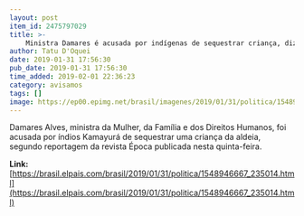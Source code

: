 ```yaml
---
layout: post
item_id: 2475797029
title: >-
    Ministra Damares é acusada por indígenas de sequestrar criança, diz revista
author: Tatu D'Oquei
date: 2019-01-31 17:56:30
pub_date: 2019-01-31 17:56:30
time_added: 2019-02-01 22:36:23
category: avisamos
tags: []
image: https://ep00.epimg.net/brasil/imagenes/2019/01/31/politica/1548946667_235014_1548948619_rrss_normal.jpg
---
```


Damares Alves, ministra da Mulher, da Família e dos Direitos Humanos, foi acusada por índios Kamayurá de sequestrar uma criança da aldeia, segundo reportagem da revista Época publicada nesta quinta-feira.

**Link:** [https://brasil.elpais.com/brasil/2019/01/31/politica/1548946667_235014.html](https://brasil.elpais.com/brasil/2019/01/31/politica/1548946667_235014.html)

